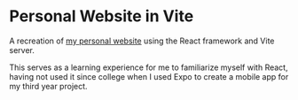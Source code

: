 # Personal Website in Vite

A recreation of [my personal website](https://github.com/dairefinn/dairefinn.github.io) using the React framework and Vite server.

This serves as a learning experience for me to familiarize myself with React, having not used it since college when I used Expo to create a mobile app for my third year project.
